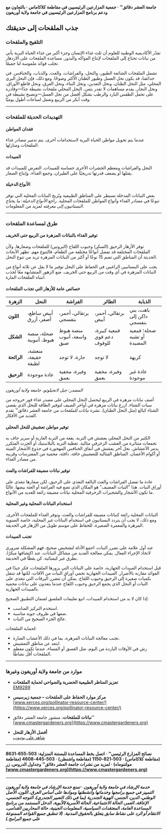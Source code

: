 #### جامعة العشر دقائق™ · جمعية المزارعين الرئيسيين في مقاطعة كلاكاماس · بالتعاون مع ودعم برنامج المزارعين الرئيسيين في جامعة ولاية أوريغون

## جذب الملقحات إلى حديقتك

### التلقيح والملقحات

تقدّر الأكاديمية الوطنية للعلوم أن ثلث غذاء الإنسان وجزء أكبر من غذاء الحياة البرية يأتي من نباتات تحتاج إلى الملقحات لإنتاج الفواكه والبذور. مساعدة الملقحات على الازدهار تجلب فوائد ملموسة لنا جميعًا.

تشمل الملقحات الشائعة الطيور، والنحل، والفراشات، والعث، والذباب، والخنافس. في حدائقنا، قد يكون نحل العسل وطيور الطنان الأكثر وضوحًا. ومع ذلك، فإن النحل البري المحلي، مثل النحل الطنان، ونحل التعدين، ونحل البناء، ونحل العرق، ونحل قاطع الأوراق، ونحل النجار، يقدم مساهمات لا تقدر بثمن. النحل المحلي ملقحات نشيطة جدًا—وقادرة على تحمل الطقس البارد والرطب بشكل أفضل من نحل العسل—وتصبح نشيطة في وقت أبكر من الربيع وتعمل لساعات أطول يوميًا.

---

### التهديدات الحديثة للملقحات

#### فقدان المواطن

عندما يتم تحويل مواطن الحياة البرية لاستخدامات أخرى، يتم تدمير مصادر غذاء الملقحات ومنازلها.

#### المبيدات

النحل والفراشات ومعظم الحشرات الأخرى حساسة للمبيدات. التعرض للمبيدات قد يقتلها أو يضعف قدرتها تدريجيًا على الطيران، وجمع الغذاء، وإنتاج الصغار.

#### الأنواع الدخيلة

بعض النباتات المدخلة تسيطر على المناطق الطبيعية وتُزيح النباتات المحلية التي توفر تنوعًا في مصادر الغذاء وأنواع المواطن للملقحات المحلية. راجع *الأنواع الدخيلة: ما يحتاج البستانيون إلى معرفته* لمزيد من المعلومات.

---

### طرق لمساعدة الملقحات

#### توفير الغذاء بالنباتات المزهرة من الربيع حتى الخريف

توفر الأزهار الرحيق (السكر) وحبوب اللقاح (البروتين) للملقحات وصغارها. ولأن الملقحات المختلفة قد تفضل أنواعًا مختلفة من الطعام، فالتنوع مهم. تظهر الأبحاث الحديثة أن المناطق التي تضم 15 نوعًا أو أكثر من النباتات المزهرة تزيد من تنوع النحل.

يجب على البستانيين الراغبين في الحفاظ على النحل توفير ما لا يقل عن ثلاثة أنواع من النباتات المزهرة في أي وقت من الربيع حتى الخريف. ضع الزهور المتشابهة معًا لجذب انتباه الملقحات المارة.

#### خصائص عامة للأزهار التي تجذب الملقحات

| الزهرة      | النحل                                | الفراشة                   | الطائر                       | الذبابة                             |
|-------------|--------------------------------------|---------------------------|------------------------------|--------------------------------------|
| **اللون**   | أبيض ساطع، أصفر، أزرق                | برتقالي، أحمر، بنفسجي    | برتقالي، أحمر، أبيض         | باهت، بني داكن إلى بنفسجي            |
| **الشكل**   | ضحلة، منصة هبوط، أنبوبية            | منصة هبوط واسعة، أنبوب ضيق | قمعية كبيرة، دعم قوي للوقوف | ضحلة؛ قمعية أو تشبه المصيدة          |
| **الرائحة** | منعشة، خفيفة، لطيفة                 | حارة، لا توجد            | لا توجد                      | كريهة                                 |
| **الرحيق**  | عادة موجودة                         | وفيرة، مخفية بعمق         | وفيرة، مخفية بعمق            | عادة غير موجودة                      |

*المصدر: جيل لانجيلوتو، جامعة ولاية أوريغون*

أضف نباتات مزهرة في الربيع ليحصل النحل المحلي على مصدر غذاء فور خروجه من سبات الشتاء. ازرع نباتات مزهرة في أواخر الصيف لتوفير الطاقة للنحل الذي يقضي الشتاء كبالغ (مثل النحل الطنان). نشرة *نباتات للملقحات* من جامعة العشر دقائق™ تقدم العديد من الأفكار.

#### توفير مواطن تعشيش للنحل المحلي

الكثير من النحل المحلي يعشش في التربة. بقعة من التربة العارية أو سرير جاف به تجمعات متناثرة من العشب الزخرفي مثالية. تغطية التربة بالبلاستيك أو الحرث المتكرر يدمر الأعشاش. نحل آخر يعشش في أنفاق الخنافس المهجورة في جذوع الأشجار الميتة أو أكوام الأغصان. المناطق المثالية للتعشيش جافة، دافئة، محمية من المفترسات وقريبة من مصادر الغذاء.

#### توفير نباتات مضيفة للفراشات والعث

عادة ما تفضل الفراشات والعث البالغة التغذي على الرحيق، لكن صغارها تتغذى على أوراق النبات. هذا "النبات المضيف" هو المكان الذي تضع فيه الفراشة أو العثة بيضها. غالبًا ما تكون الأشجار والشجيرات الزخرفية المحلية نباتات مضيفة رائعة للعديد من الأنواع.

#### استخدام النباتات المحلية وغير المحلية

النباتات المحلية رائعة كنباتات مضيفة للفراشات والعث، وتوفر الغذاء للملقحات الأخرى. ومع ذلك، لا يجب أن يتردد البستانيون في استخدام النباتات غير المحلية، خاصة السنوية المزهرة والمعمرة الصغيرة، للحفاظ على موسم طويل من الإزهار في الحديقة.

#### تجنب المبيدات

عند أول علامة على تضرر النبات، اجمع الأدلة لتشخيص صحيح. فهم المشكلة ضروري لاتخاذ الإجراء الفعال. يمكن معالجة العديد من مشاكل النباتات، عند اكتشافها مبكرًا، بطرق غير كيميائية. كن يقظًا في الحديقة.

قبل استخدام المبيدات الجهازية، خاصة على النباتات التي يزورها الملقحات، فكر جيدًا في الفوائد مقارنة بالأضرار. المبيدات الجهازية تحمي أوراق النبات من الآفات، لكنها قد تنتقل بكميات صغيرة إلى الرحيق وحبوب اللقاح. يمكن أن تتضرر اليرقات التي تتغذى على النبات أو النحل الذي يجمع الرحيق وحبوب اللقاح عندما يتغذون على نباتات محمية بالمبيدات الجهازية.

إذا كان لا بد من استخدام المبيدات، اتبع تعليمات الملصق لضمان التطبيق الصحيح:

- استخدم التركيز المناسب.
- ضعها في ظروف جوية مناسبة.
- عالج الجزء الصحيح من النبات.

لحماية الملقحات:

- تجنب معالجة النباتات المزهرة، بما في ذلك الأعشاب الضارة.
- ابتعد عن مناطق التعشيش.
- رش في الأوقات الباردة من اليوم، مثل الغسق أو المساء، عندما تكون معظم الملقحات أقل نشاطًا.

---

### موارد من جامعة ولاية أوريغون وغيرها

- **تعزيز المناظر الطبيعية الحضرية والضواحي لحماية الملقحات**  
  [EM9289](https://catalog.extension.oregonstate.edu/em9289)

- **مركز موارد الحفاظ على الملقحات – جمعية زيرسيس**  
  [www.xerces.org/pollinator-resource-center/](https://www.xerces.org/pollinator-resource-center/)

- **نباتات للملقحات**، منشور جامعة العشر دقائق™  
  [www.cmastergardeners.org](https://www.cmastergardeners.org)

- **أفضل الأزهار للنحل**  
  [شاهد على يوتيوب](https://www.youtube.com/watch?v=2MOZqV4yk58&feature=youtu.be)

---

#### نصائح المزارع الرئيسي™ · اتصل بخط المساعدة للبستنة المنزلية: 503-655-8631 (مقاطعة كلاكاماس) · 503-821-1150 (مقاطعة واشنطن) · 503-445-4608 (مقاطعة مولتنوماه) · لمزيد من نشرات جامعة العشر دقائق™ وجداول الدروس، زر [www.cmastergardeners.org](https://www.cmastergardeners.org)

---

##### خدمة الإرشاد في جامعة ولاية أوريغون · تمنع خدمة الإرشاد في جامعة ولاية أوريغون التمييز في جميع برامجها وخدماتها وأنشطتها وموادها على أساس العرق، اللون، الأصل الوطني، الدين، الجنس، الهوية الجندرية (بما في ذلك التعبير الجندري)، التوجه الجنسي، الإعاقة، العمر، الحالة الاجتماعية، الحالة الأسرية/الأبوية، الدخل المستمد من برنامج المساعدة العامة، المعتقدات السياسية، المعلومات الجينية، حالة المحاربين القدامى، الانتقام أو الرد على نشاط سابق يتعلق بالحقوق المدنية. (لا تنطبق جميع القواعد الممنوعة على جميع البرامج.)
---